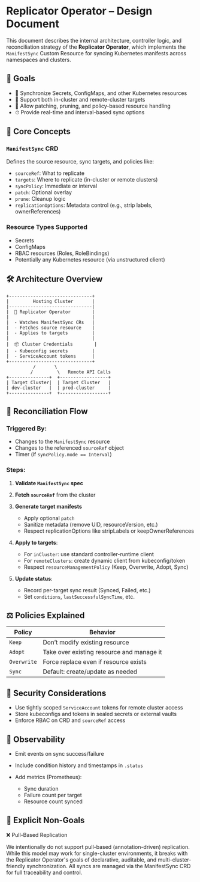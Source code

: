 # Replicator Operator – Design Document

This document describes the internal architecture, controller logic, and reconciliation strategy of the **Replicator Operator**, which implements the `ManifestSync` Custom Resource for syncing Kubernetes manifests across namespaces and clusters.

## 🎯 Goals

* 🔁 Synchronize Secrets, ConfigMaps, and other Kubernetes resources
* 🚀 Support both in-cluster and remote-cluster targets
* 🧩 Allow patching, pruning, and policy-based resource handling
* ⏱ Provide real-time and interval-based sync options

## 🧱 Core Concepts

### `ManifestSync` CRD

Defines the source resource, sync targets, and policies like:

* `sourceRef`: What to replicate
* `targets`: Where to replicate (in-cluster or remote clusters)
* `syncPolicy`: Immediate or interval
* `patch`: Optional overlay
* `prune`: Cleanup logic
* `replicationOptions`: Metadata control (e.g., strip labels, ownerReferences)

### Resource Types Supported

* Secrets
* ConfigMaps
* RBAC resources (Roles, RoleBindings)
* Potentially any Kubernetes resource (via unstructured client)

## 🛠 Architecture Overview

```text
+-------------------------------+
|         Hosting Cluster       |
|-------------------------------|
|  🧠 Replicator Operator        |
|                               |
|  - Watches ManifestSync CRs   |
|  - Fetches source resource    |
|  - Applies to targets         |
|                               |
|  📦 Cluster Credentials        |
|  - Kubeconfig secrets         |
|  - ServiceAccount tokens      |
+-------------------------------+
          /       \
         /         \   Remote API Calls
+---------------+  +------------------+
| Target Cluster|  | Target Cluster   |
| dev-cluster   |  | prod-cluster     |
+---------------+  +------------------+
```

## 🔄 Reconciliation Flow

### Triggered By:

* Changes to the `ManifestSync` resource
* Changes to the referenced `sourceRef` object
* Timer (if `syncPolicy.mode == Interval`)

### Steps:

1. **Validate `ManifestSync` spec**
2. **Fetch `sourceRef`** from the cluster
3. **Generate target manifests**

   * Apply optional `patch`
   * Sanitize metadata (remove UID, resourceVersion, etc.)
   * Respect replicationOptions like stripLabels or keepOwnerReferences
4. **Apply to targets**:

   * For `inCluster`: use standard controller-runtime client
   * For `remoteClusters`: create dynamic client from kubeconfig/token
   * Respect `resourceManagementPolicy` (Keep, Overwrite, Adopt, Sync)
5. **Update status**:

   * Record per-target sync result (Synced, Failed, etc.)
   * Set `conditions`, `lastSuccessfulSyncTime`, etc.

## ⚖️ Policies Explained

| Policy      | Behavior                                  |
| ----------- | ----------------------------------------- |
| `Keep`      | Don’t modify existing resource            |
| `Adopt`     | Take over existing resource and manage it |
| `Overwrite` | Force replace even if resource exists     |
| `Sync`      | Default: create/update as needed          |

## 🔐 Security Considerations

* Use tightly scoped `ServiceAccount` tokens for remote cluster access
* Store kubeconfigs and tokens in sealed secrets or external vaults
* Enforce RBAC on CRD and `sourceRef` access

## 🧪 Observability

* Emit events on sync success/failure
* Include condition history and timestamps in `.status`
* Add metrics (Prometheus):

  * Sync duration
  * Failure count per target
  * Resource count synced

## 🔄 Explicit Non-Goals

❌ Pull-Based Replication

We intentionally do not support pull-based (annotation-driven) replication. While this model may work for single-cluster environments, it breaks with the Replicator Operator's goals of declarative, auditable, and multi-cluster-friendly synchronization. All syncs are managed via the ManifestSync CRD for full traceability and control.